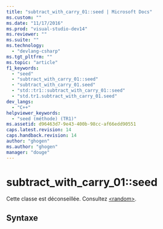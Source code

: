 ```yaml
---
title: "subtract_with_carry_01::seed | Microsoft Docs"
ms.custom: ""
ms.date: "11/17/2016"
ms.prod: "visual-studio-dev14"
ms.reviewer: ""
ms.suite: ""
ms.technology: 
  - "devlang-csharp"
ms.tgt_pltfrm: ""
ms.topic: "article"
f1_keywords: 
  - "seed"
  - "subtract_with_carry_01::seed"
  - "subtract_with_carry_01.seed"
  - "std::tr1::subtract_with_carry_01::seed"
  - "std.tr1.subtract_with_carry_01.seed"
dev_langs: 
  - "C++"
helpviewer_keywords: 
  - "seed (méthode) (TR1)"
ms.assetid: d96463d7-9e43-400b-98cc-af66edd90551
caps.latest.revision: 14
caps.handback.revision: 14
author: "ghogen"
ms.author: "ghogen"
manager: "douge"
---
```

# subtract_with_carry_01::seed
Cette classe est déconseillée. Consultez [\<random\>](../Topic/%3Crandom%3E.md).  
  
## Syntaxe